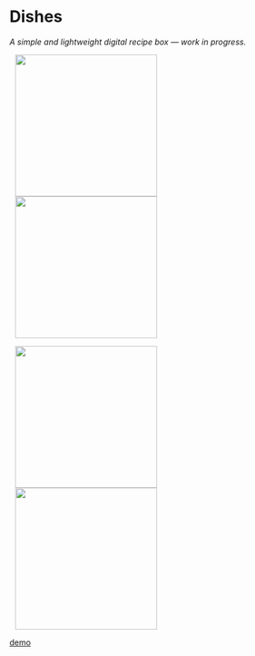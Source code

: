 # Dishes

_A simple and lightweight digital recipe box — work in progress._


<p>
  <img width="250" src="https://github.com/user-attachments/assets/a99061b3-b425-4108-b0f4-aa9752431133" hspace="10" >
  <img width="250" src="https://github.com/user-attachments/assets/4aa9f369-2152-4653-afa4-6d68c7319c64" hspace="10" >
  <p>
  <img width="250" src="https://github.com/user-attachments/assets/e845cc01-5c22-4f07-bc90-47038557a55b" hspace="10" >
  <img width="250" src="https://github.com/user-attachments/assets/7ee6a6f2-43d0-46a5-97af-1ccb54e6e7e3" hspace="10" >
</p>

[demo](https://github.com/user-attachments/assets/f4d06c32-b6b1-4107-93e0-0b52703ea6ff)
